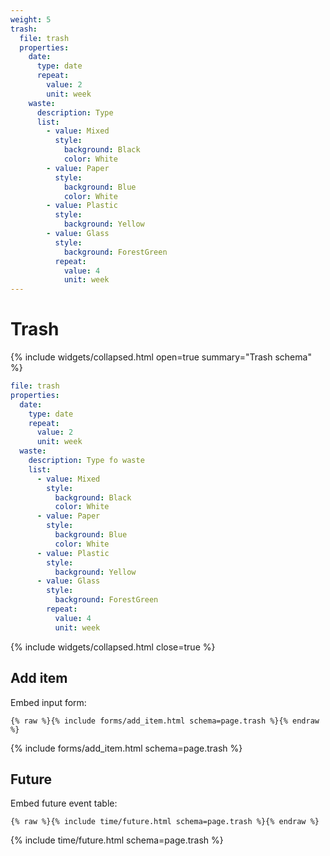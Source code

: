 ```yaml
---
weight: 5
trash:
  file: trash
  properties:
    date:
      type: date
      repeat:
        value: 2
        unit: week
    waste:
      description: Type
      list:
        - value: Mixed
          style:
            background: Black
            color: White
        - value: Paper
          style:
            background: Blue
            color: White
        - value: Plastic
          style:
            background: Yellow
        - value: Glass
          style:
            background: ForestGreen
          repeat:
            value: 4
            unit: week
---
```


# Trash

{% include widgets/collapsed.html open=true summary="Trash schema" %}

```yml
file: trash
properties:
  date:
    type: date
    repeat:
      value: 2
      unit: week
  waste:
    description: Type fo waste
    list:
      - value: Mixed
        style:
          background: Black
          color: White
      - value: Paper
        style:
          background: Blue
          color: White
      - value: Plastic
        style:
          background: Yellow
      - value: Glass
        style:
          background: ForestGreen
        repeat:
          value: 4
          unit: week
```

{% include widgets/collapsed.html close=true %}

## Add item

Embed input form:

```liquid
{% raw %}{% include forms/add_item.html schema=page.trash %}{% endraw %}
```

{% include forms/add_item.html schema=page.trash %}

## Future

Embed future event table:

```liquid
{% raw %}{% include time/future.html schema=page.trash %}{% endraw %}
```

{% include time/future.html schema=page.trash %}

